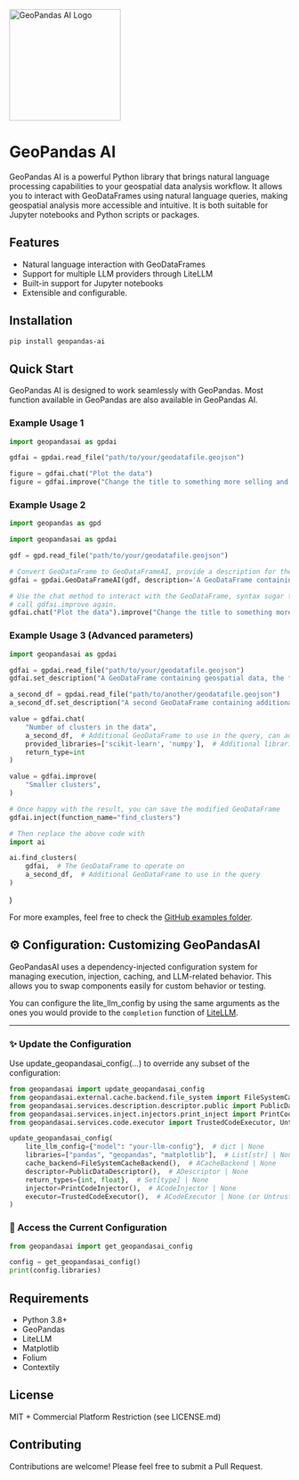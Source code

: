 <img src="https://raw.githubusercontent.com/GaspardMerten/geopandas-ai/main/logo.avif" alt="GeoPandas AI Logo" width="200">

# GeoPandas AI

GeoPandas AI is a powerful Python library that brings natural language processing capabilities to your geospatial data
analysis workflow. It allows you to interact with GeoDataFrames using natural language queries, making geospatial
analysis more accessible and intuitive. It is both suitable for Jupyter notebooks and Python scripts or packages.

## Features

- Natural language interaction with GeoDataFrames
- Support for multiple LLM providers through LiteLLM
- Built-in support for Jupyter notebooks
- Extensible and configurable.

## Installation

```bash
pip install geopandas-ai
```

## Quick Start

GeoPandas AI is designed to work seamlessly with GeoPandas. Most function available in GeoPandas are also available in
GeoPandas AI.

### Example Usage 1

```python
import geopandasai as gpdai

gdfai = gpdai.read_file("path/to/your/geodatafile.geojson")

figure = gdfai.chat("Plot the data")
figure = gdfai.improve("Change the title to something more selling and add a basemap")
```

### Example Usage 2

```python
import geopandas as gpd

import geopandasai as gpdai

gdf = gpd.read_file("path/to/your/geodatafile.geojson")

# Convert GeoDataFrame to GeoDataFrameAI, provide a description for the data to provide context to the LLM
gdfai = gpdai.GeoDataFrameAI(gdf, description='A GeoDataFrame containing geospatial data, the fields are..')

# Use the chat method to interact with the GeoDataFrame, syntax sugar to avoid having to go to next line and
# call gdfai.improve again.
gdfai.chat("Plot the data").improve("Change the title to something more selling and add a basemap")
```

### Example Usage 3 (Advanced parameters)

```python
import geopandasai as gpdai

gdfai = gpdai.read_file("path/to/your/geodatafile.geojson")
gdfai.set_description("A GeoDataFrame containing geospatial data, the fields are...")

a_second_df = gpdai.read_file("path/to/another/geodatafile.geojson")
a_second_df.set_description("A second GeoDataFrame containing additional geospatial data.")

value = gdfai.chat(
    "Number of clusters in the data",
    a_second_df,  # Additional GeoDataFrame to use in the query, can add one or more GeoDataFrames
    provided_libraries=['scikit-learn', 'numpy'],  # Additional libraries that can be used in the generated code
    return_type=int
)

value = gdfai.improve(
    "Smaller clusters",
)

# Once happy with the result, you can save the modified GeoDataFrame
gdfai.inject(function_name="find_clusters")

# Then replace the above code with
import ai

ai.find_clusters(
    gdfai,  # The GeoDataFrame to operate on
    a_second_df,  # Additional GeoDataFrame to use in the query
)
```

)

For more examples, feel free to check
the [GitHub examples folder](https://github.com/GaspardMerten/geopandas-ai/examples).

## ⚙️ Configuration: Customizing GeoPandasAI

GeoPandasAI uses a dependency-injected configuration system for managing execution, injection, caching, and LLM-related
behavior. This allows you to swap components easily for custom behavior or testing.

You can configure the lite_llm_config by using the same arguments as the ones you would provide to the `completion`
function of [LiteLLM](https://docs.litellm.ai/docs/).

---

### ✨ Update the Configuration

Use update_geopandasai_config(...) to override any subset of the configuration:

```python
from geopandasai import update_geopandasai_config
from geopandasai.external.cache.backend.file_system import FileSystemCacheBackend
from geopandasai.services.description.descriptor.public import PublicDataDescriptor
from geopandasai.services.inject.injectors.print_inject import PrintCodeInjector
from geopandasai.services.code.executor import TrustedCodeExecutor, UntrustedCodeExecutor

update_geopandasai_config(
    lite_llm_config={"model": "your-llm-config"},  # dict | None
    libraries=["pandas", "geopandas", "matplotlib"],  # List[str] | None
    cache_backend=FileSystemCacheBackend(),  # ACacheBackend | None
    descriptor=PublicDataDescriptor(),  # ADescriptor | None
    return_types={int, float},  # Set[type] | None
    injector=PrintCodeInjector(),  # ACodeInjector | None
    executor=TrustedCodeExecutor(),  # ACodeExecutor | None (or UntrustedCodeExecutor())
)
```

### 🔧 Access the Current Configuration

```python
from geopandasai import get_geopandasai_config

config = get_geopandasai_config()
print(config.libraries)

```

## Requirements

- Python 3.8+
- GeoPandas
- LiteLLM
- Matplotlib
- Folium
- Contextily

## License

MIT + Commercial Platform Restriction (see LICENSE.md)

## Contributing

Contributions are welcome! Please feel free to submit a Pull Request. 